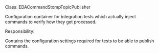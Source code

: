 Class: EDACommandStompTopicPublisher

Configuration container for integration tests which actually inject commands to verify how they get processed.

Responsibility:

Contains the configuration settings required for tests to be able to publish commands.
